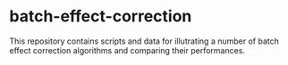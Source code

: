# batch-effect-correction

This repository contains scripts and data for illutrating a number of batch effect correction algorithms and comparing their performances.
